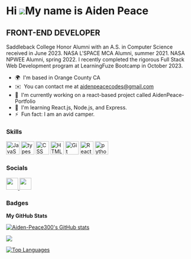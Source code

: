 Hi ![](https://user-images.githubusercontent.com/18350557/176309783-0785949b-9127-417c-8b55-ab5a4333674e.gif)My name is Aiden Peace
===================================================================================================================================

FRONT-END DEVELOPER
-------------------

Saddleback College Honor Alumni with an A.S. in Computer Science received in June 2023. NASA L'SPACE MCA Alumni, summer 2021. NASA NPWEE Alumni, spring 2022. I recently completed the rigorous Full Stack Web Development program at LearningFuze Bootcamp in October 2023. 

* 🌍  I'm based in Orange County CA
* ✉️  You can contact me at [aidenpeacecodes@gmail.com](mailto:aidenpeacecodes@gmail.com)
* 🚀  I'm currently working on a react-based project called AidenPeace-Portfolio
* 🧠  I'm learning React.js, Node.js, and Express.
* ⚡  Fun fact: I am an avid camper.

### Skills
<!--comment-->

<p align="left">
<a href="https://developer.mozilla.org/en-US/docs/Web/JavaScript" target="_blank" rel="noreferrer"><img src="https://raw.githubusercontent.com/danielcranney/readme-generator/main/public/icons/skills/javascript-colored.svg" width="36" height="36" alt="JavaScript" /><a>
<a href="https://www.typescriptlang.org/" target="_blank" rel="noreferrer"><img src="https://raw.githubusercontent.com/danielcranney/readme-generator/main/public/icons/skills/typescript-colored.svg" width="36" height="36" alt="typescript" /><a>
<a href="https://www.w3.org/TR/CSS/#css" target="_blank" rel="noreferrer"><img src="https://raw.githubusercontent.com/danielcranney/readme-generator/main/public/icons/skills/css3-colored.svg" width="36" height="36" alt="CSS" /><a>
<a href="https://www.w3.org/TR/CSS/#css" target="_blank" rel="noreferrer"><img src="https://raw.githubusercontent.com/danielcranney/readme-generator/main/public/icons/skills/html5-colored.svg" width="36" height="36" alt="HTML5" /><a>
<a href="https://git-scm.com/" target="_blank" rel="noreferrer"><img src="https://raw.githubusercontent.com/danielcranney/readme-generator/main/public/icons/skills/git-colored.svg" width="36" height="36" alt="Git" /><a>
<a href="https://reactjs.org/" target="_blank" rel="noreferrer"><img src="https://raw.githubusercontent.com/danielcranney/readme-generator/main/public/icons/skills/react-colored.svg" width="36" height="36" alt="React" /><a>
<a href="https://www.python.org/" target="_blank" rel="noreferrer"><img src="https://raw.githubusercontent.com/danielcranney/readme-generator/main/public/icons/skills/python-colored.svg" width="36" height="36" alt="python" /><a>


### Socials

<p align="left"> <a href="https://www.github.com/Aiden-Peace300" target="_blank" rel="noreferrer"> <picture> <source media="(prefers-color-scheme: dark)" srcset="https://raw.githubusercontent.com/danielcranney/readme-generator/main/public/icons/socials/github-dark.svg" /> <source media="(prefers-color-scheme: light)" srcset="https://raw.githubusercontent.com/danielcranney/readme-generator/main/public/icons/socials/github.svg" /> <img src="https://raw.githubusercontent.com/danielcranney/readme-generator/main/public/icons/socials/github.svg" width="32" height="32" /> </picture> </a> <a href="https://www.linkedin.com/in/aiden-peace-025918211/" target="_blank" rel="noreferrer"> <picture> <source media="(prefers-color-scheme: dark)" srcset="undefined" /> <source media="(prefers-color-scheme: light)" srcset="https://raw.githubusercontent.com/danielcranney/readme-generator/main/public/icons/socials/linkedin.svg" /> <img src="https://raw.githubusercontent.com/danielcranney/readme-generator/main/public/icons/socials/linkedin.svg" width="32" height="32" /> </picture> </a></p>

### Badges

<b>My GitHub Stats</b>

<a href="http://www.github.com/Aiden-Peace300"><img src="https://github-readme-stats.vercel.app/api?username=Aiden-Peace300&show_icons=true&hide=&count_private=true&title_color=0891b2&text_color=ffffff&icon_color=22c55e&bg_color=312e81&hide_border=true&show_icons=true" alt="Aiden-Peace300's GitHub stats" /></a>

<a href="http://www.github.com/Aiden-Peace300"><img src="https://github-readme-streak-stats.herokuapp.com/?user=Aiden-Peace300&stroke=ffffff&background=312e81&ring=0891b2&fire=0891b2&currStreakNum=ffffff&currStreakLabel=0891b2&sideNums=ffffff&sideLabels=ffffff&dates=ffffff&hide_border=true" /></a>

<a href="https://github.com/Aiden-Peace300" align="left"><img src="https://github-readme-stats.vercel.app/api/top-langs/?username=Aiden-Peace300&langs_count=10&title_color=0891b2&text_color=ffffff&icon_color=22c55e&bg_color=312e81&hide_border=true&locale=en&custom_title=Top%20%Languages" alt="Top Languages" /></a>
